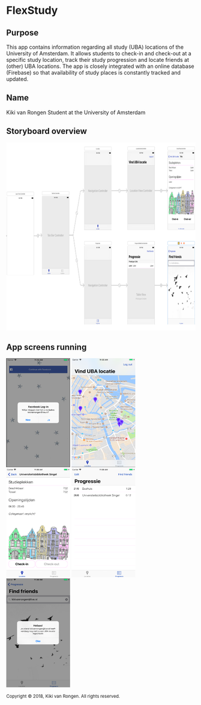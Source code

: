 # FlexStudy

## Purpose
This app contains information regarding all study (UBA) locations of the University of Amsterdam. It allows students to check-in and check-out
at a specific study location, track their study progression and locate friends at (other) UBA locations. The app is closely integrated with an online
database (Firebase) so that availability of study places is constantly tracked and updated. 

## Name
Kiki van Rongen
Student at the University of Amsterdam

## Storyboard overview
<img src=https://github.com/kikivanrongen/FlexStudy/blob/master/doc/Storyboard%20overview.png width="800" height="500">

## App screens running
<p float="left">
  <img src=https://github.com/kikivanrongen/FlexStudy/blob/master/doc/Scherm1.png width="170" height="290" />
  <img src=https://github.com/kikivanrongen/FlexStudy/blob/master/doc/Scherm2.png width="170" height="290" />
  <img src=https://github.com/kikivanrongen/FlexStudy/blob/master/doc/Scherm3.png width="170" height="290" />
  <img src=https://github.com/kikivanrongen/FlexStudy/blob/master/doc/Scherm4.png width="170" height="290" />
  <img src=https://github.com/kikivanrongen/FlexStudy/blob/master/doc/Scherm5.png width="170" height="290" />
</p>
 

<sup>Copyright © 2018, Kiki van Rongen. All rights reserved.</sup>
